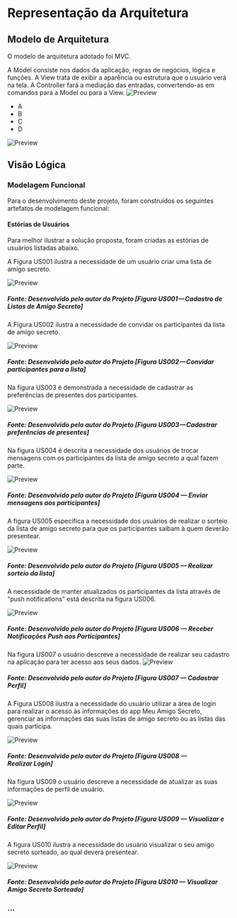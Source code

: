 # Representação da Arquitetura

## Modelo de Arquitetura

O modelo de arquitetura adotado foi MVC.

A Model consiste nos dados da aplicação, regras de negócios, lógica e funções. A View trata de exibir a aparência ou estrutura que o usuário verá na tela. A Controller fará a mediação das entradas, convertendo-as em comandos para a Model ou para a View.
![Preview](/images/arquitecture/arq002.png?raw=true "Figura ARQ002 — Estrutura MVC")

* A
* B
* C
* D

![Preview](/images/arquitecture/Arquitetura.png?raw=true "Figura ARQ001 — Arquitetura Geral do Sistema")

## Visão Lógica

### Modelagem Funcional
Para o desenvolvimento deste projeto, foram construídos os seguintes artefatos de modelagem funcional:
#### Estórias de Usuários
Para melhor ilustrar a solução proposta, foram criadas as estórias de usuários
listadas abaixo.

A Figura US001 ilustra a necessidade de um usuário criar uma lista de amigo secreto.

![Preview](/images/user-estory/US001.png?raw=true "Figura US001 — Cadastro de Listas de Amigo Secreto")
<h5>Fonte: Desenvolvido pelo autor do Projeto [Figura US001 — Cadastro de Listas de Amigo Secreto]</h5>


A Figura US002 ilustra a necessidade de convidar os participantes da lista de amigo secreto.

![Preview](/images/user-estory/US002.png?raw=true "Figura US002 — Convidar participantes para a lista")
<h5>Fonte: Desenvolvido pelo autor do Projeto [Figura US002 — Convidar participantes para a lista]</h5>


Na figura US003 é demonstrada a necessidade de cadastrar as preferências de presentes dos participantes.

![Preview](/images/user-estory/US003.png?raw=true "Figura US003 — Cadastrar preferências de presentes")
<h5>Fonte: Desenvolvido pelo autor do Projeto [Figura US003 — Cadastrar preferências de presentes]</h5>


Na figura US004 é descrita a necessidade dos usuários de trocar mensagens com os participantes da lista de amigo secreto a qual fazem parte.

![Preview](/images/user-estory/US004.png?raw=true "Figura US004 — Enviar mensagens aos participantes")
<h5>Fonte: Desenvolvido pelo autor do Projeto [Figura US004 — Enviar mensagens aos participantes]</h5>


A figura US005 especifica a necessidade dos usuários de realizar o sorteio da lista de amigo secreto para que os participantes saibam à quem deverão presentear.

![Preview](/images/user-estory/US005.png?raw=true "Figura US005 — Realizar sorteio da lista")
<h5>Fonte: Desenvolvido pelo autor do Projeto [Figura US005 — Realizar sorteio da lista]</h5>


A necessidade de manter atualizados os participantes da lista através de “push notifications” está descrita na figura US006.

![Preview](/images/user-estory/US006.png?raw=true "Figura US006 — Receber Notificações Push aos Participantes")
<h5>Fonte: Desenvolvido pelo autor do Projeto [Figura US006 — Receber Notificações Push aos Participantes]</h5>


Na figura US007 o usuário descreve a necessidade de realizar seu cadastro na aplicação para ter acesso aos seus dados.
![Preview](/images/user-estory/US007.png?raw=true "Figura US007 — Cadastrar Perfil")
<h5>Fonte: Desenvolvido pelo autor do Projeto [Figura US007 — Cadastrar Perfil]</h5>


A Figura US008 ilustra a necessidade do usuário utilizar a área de login para realizar o acesso às informações do app Meu Amigo Secreto, gerenciar as informações das suas listas de amigo secreto ou as listas das quais participa.

![Preview](/images/user-estory/US008.png?raw=true "Figura US008 — Realizar Login")
<h5>Fonte: Desenvolvido pelo autor do Projeto [Figura US008 — Realizar Login]</h5>


Na figura US009 o usuário descreve a necessidade de atualizar as suas informações de perfil de usuário.

![Preview](/images/user-estory/US008.png?raw=true "Figura US009 — Visualizar e Editar Perfil")
<h5>Fonte: Desenvolvido pelo autor do Projeto [Figura US009 — Visualizar e Editar Perfil]</h5>


A figura US010 ilustra a necessidade do usuário visualizar o seu amigo secreto sorteado, ao qual deverá presentear.

![Preview](/images/user-estory/US010.png?raw=true "Figura US010 — Visualizar Amigo Secreto Sorteado")
<h5>Fonte: Desenvolvido pelo autor do Projeto [Figura US010 — Visualizar Amigo Secreto Sorteado]</h5>


###  ...
